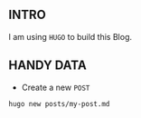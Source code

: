 ## INTRO
I am using `HUGO` to build this Blog.

## HANDY DATA
- Create a new `POST`
```bash
hugo new posts/my-post.md
```
